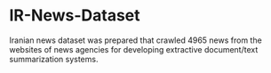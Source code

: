 # IR-News-Dataset
Iranian news dataset was prepared that crawled 4965 news from the websites of news agencies for developing extractive document/text summarization systems.
